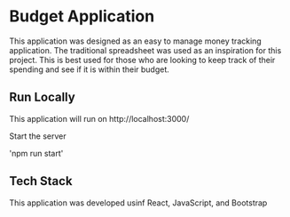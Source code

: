
# Budget Application

This application was designed as an easy to manage money tracking
application. The traditional spreadsheet was used as an inspiration
for this project. This is best used for those who are looking
to keep track of their spending and see if it is within their 
budget.



## Run Locally

This application will run on http://localhost:3000/

Start the server

  'npm run start'



## Tech Stack

This application was developed usinf React, JavaScript, and Bootstrap



